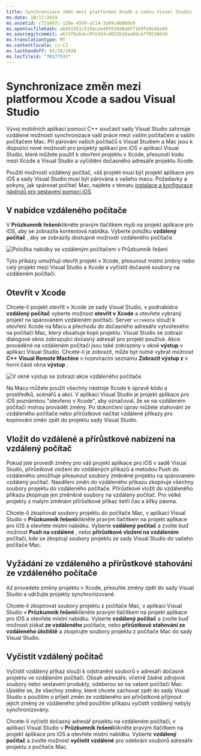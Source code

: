 ```yaml
---
title: Synchronizace změn mezi platformou Xcode a sadou Visual Studio
ms.date: 10/17/2019
ms.assetid: c71a4d7c-120e-4559-a114-3a99c4b860a9
ms.openlocfilehash: ab941551c519acee49f658d8a8ff1b9fe0e4ba49
ms.sourcegitcommit: a673f6a54cc97e3d4cd032b10aa8dce7f0539d39
ms.translationtype: MT
ms.contentlocale: cs-CZ
ms.lasthandoff: 02/28/2020
ms.locfileid: "78177533"
---
```

# <a name="sync-changes-between-xcode-and-visual-studio"></a>Synchronizace změn mezi platformou Xcode a sadou Visual Studio

Vývoj mobilních aplikací pomocí C++ součástí sady Visual Studio zahrnuje vzdálené možnosti synchronizace vaší práce mezi vaším počítačem a vaším počítačem Mac. Při párování vašich počítačů s Visual Studiem a Mac jsou k dispozici nové možnosti pro projekty aplikací pro iOS v aplikaci Visual Studio, které můžete použít k otevření projektu v Xcode, přesunutí kódu mezi Xcode a Visual Studio a vyčištění dočasného adresáře projektu Xcode.

Použití možností vzdálený počítač, váš projekt musí být projekt aplikace pro iOS a sady Visual Studio musí být párována s vašeho macu. Požadavky a pokyny, jak spárovat počítač Mac, najdete v tématu [instalace a konfigurace nástrojů pro sestavení pomocí iOS](../cross-platform/install-and-configure-tools-to-build-using-ios.md).

## <a name="the-remote-machine-menu"></a>V nabídce vzdáleného počítače

V **Průzkumník řešení**klikněte pravým tlačítkem myši na projekt aplikace pro iOS, aby se zobrazila kontextová nabídka. Vyberte položku **vzdálený počítač** , aby se zobrazily dostupné možnosti vzdáleného počítače.

![Položka nabídky se vzdáleným počítačem v Průzkumník řešení](../cross-platform/media/cppmdd-u2-remotemachine-menu.jpg "Položka nabídky se vzdáleným počítačem v Průzkumník řešení")

Tyto příkazy umožňují otevřít projekt v Xcode, přesunout místní změny nebo celý projekt mezi Visual Studio a Xcode a vyčistit dočasné soubory na vzdáleném počítači.

## <a name="open-in-xcode"></a>Otevřít v Xcode

Chcete-li projekt otevřít v Xcode ze sady Visual Studio, v podnabídce **vzdálený počítač** vyberte možnost **otevřít v Xcode** a otevřete vybraný projekt na spárovaném vzdáleném počítači. Server `vcremote` slouží k otevření Xcode na Macu a přechodu do dočasného adresáře vytvořeného na počítači Mac, který obsahuje kopii projektu. Visual Studio se zobrazí dialogové okno zobrazující dočasný adresář pro projekt používá. Akce prováděné na vzdáleném počítači jsou také zobrazeny v okně **výstup** v aplikaci Visual Studio. Chcete-li je zobrazit, může být nutné vybrat možnost  **C++ Visual Remote Machine** v rozevíracím seznamu **Zobrazit výstup z** v horní části okna **výstup** .

![V okně výstup se zobrazí akce vzdáleného počítače.](../cross-platform/media/cppmdd-u2-remotemachine-output.png "V okně výstup se zobrazí akce vzdáleného počítače.")

Na Macu můžete použít všechny nástroje Xcode k úpravě kódu a prostředků, scénářů a akcí. V aplikaci Visual Studio je projekt aplikace pro iOS poznámkou "otevřeno v Xcode", aby označoval, že se na vzdáleném počítači mohou provádět změny. Po dokončení úprav můžete stahování ze vzdáleného počítače nebo přírůstkové načítat vzdálené příkazy pro kopírování změn zpět do projektu sady Visual Studio.

## <a name="push-to-remote-and-incremental-push-to-remote"></a>Vložit do vzdálené a přírůstkové nabízení na vzdálený počítač

Pokud jste provedli změny pro váš projekt aplikace pro iOS v sadě Visual Studio, přírůstkové vložení do vzdálených příkazů a metodou Push do vzdáleného umožňuje přesunout soubory změněné projektu na spárovaném vzdálený počítač. Nasdílení změn do vzdáleného příkazu zkopíruje všechny soubory projektu do vzdáleného počítače. Přírůstkové vložit do vzdáleného příkazu zkopíruje jen změněné soubory na vzdálený počítač. Pro velké projekty s malým změnám přírůstkové příkaz šetří čas a šířky pásma.

Chcete-li zkopírovat soubory projektu do počítače Mac, v aplikaci Visual Studio v **Průzkumník řešení**klikněte pravým tlačítkem na projekt aplikace pro iOS a otevřete místní nabídku. Vyberte **vzdálený počítač** a zvolte buď možnost **Push na vzdálené** , nebo **přírůstkové vložení na vzdáleném** počítači, kde se zkopírují soubory projektu ze sady Visual Studio do vašeho počítače Mac.

## <a name="pull-from-remote-and-incremental-pull-from-remote"></a>Vyžádání ze vzdáleného a přírůstkové stahování ze vzdáleného počítače

Až provedete změny projektu v Xcode, přesuňte změny zpět do sady Visual Studio a udržujte projekty synchronizované.

Chcete-li zkopírovat soubory projektu z počítače Mac, v aplikaci Visual Studio v **Průzkumník řešení**klikněte pravým tlačítkem na projekt aplikace pro iOS a otevřete místní nabídku. Vyberte **vzdálený počítač** a zvolte buď možnost získat **ze vzdáleného** počítače, nebo **přírůstkové stahování ze vzdáleného úložiště** a zkopírujte soubory projektu z počítače Mac do sady Visual Studio.

## <a name="clean-remote"></a>Vyčistit vzdálený počítač

Vyčistit vzdálený příkaz slouží k odstranění souborů v adresáři dočasné projektu ve vzdáleném počítači. Obsah adresáře, včetně žádné zdrojové soubory nebo sestavení produkty, odeberou se na vašem počítači Mac. Ujistěte se, že všechny změny, které chcete zachovat zpět do sady Visual Studio s použitím o přijetí změn ze vzdáleného ani přírůstkové přijmout jejich změny ze vzdáleného před použitím příkazu vyčistit vzdálený nebyly synchronizovány.

Chcete-li vyčistit dočasný adresář projektu na vzdáleném počítači, v aplikaci Visual Studio v **Průzkumník řešení**klikněte pravým tlačítkem na projekt aplikace pro iOS a otevřete místní nabídku. Vyberte **vzdálený počítač** a zvolte možnost **vyčistit vzdálené** pro odebrání souborů adresáře projektu z počítače Mac.
